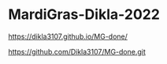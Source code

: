 # MardiGras-Dikla-2022

https://dikla3107.github.io/MG-done/

https://github.com/Dikla3107/MG-done.git